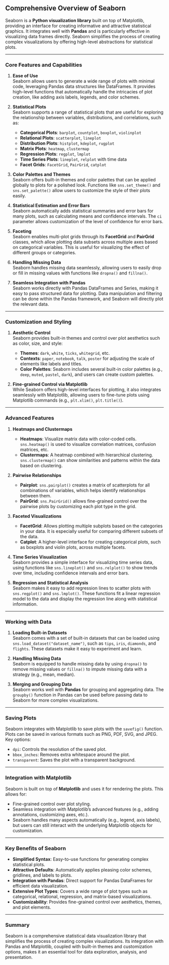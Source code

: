## Comprehensive Overview of Seaborn  

Seaborn is a **Python visualization library** built on top of Matplotlib, providing an interface for creating informative and attractive statistical graphics. It integrates well with **Pandas** and is particularly effective in visualizing data frames directly. Seaborn simplifies the process of creating complex visualizations by offering high-level abstractions for statistical plots.  

---

### **Core Features and Capabilities**  

1. **Ease of Use**  
   Seaborn allows users to generate a wide range of plots with minimal code, leveraging Pandas data structures like DataFrames. It provides high-level functions that automatically handle the intricacies of plot creation, like adding axis labels, legends, and color schemes.

2. **Statistical Plots**  
   Seaborn supports a range of statistical plots that are useful for exploring the relationship between variables, distributions, and correlations, such as:
   - **Categorical Plots**: `barplot`, `countplot`, `boxplot`, `violinplot`
   - **Relational Plots**: `scatterplot`, `lineplot`
   - **Distribution Plots**: `histplot`, `kdeplot`, `rugplot`
   - **Matrix Plots**: `heatmap`, `clustermap`
   - **Regression Plots**: `regplot`, `lmplot`
   - **Time Series Plots**: `lineplot`, `relplot` with time data
   - **Facet Grids**: `FacetGrid`, `PairGrid`, `catplot`

3. **Color Palettes and Themes**  
   Seaborn offers built-in themes and color palettes that can be applied globally to plots for a polished look. Functions like `sns.set_theme()` and `sns.set_palette()` allow users to customize the style of their plots easily.

4. **Statistical Estimation and Error Bars**  
   Seaborn automatically adds statistical summaries and error bars for many plots, such as calculating means and confidence intervals. The `ci` parameter allows customization of the level of confidence for error bars.

5. **Faceting**  
   Seaborn enables multi-plot grids through its **FacetGrid** and **PairGrid** classes, which allow plotting data subsets across multiple axes based on categorical variables. This is useful for visualizing the effect of different groups or categories.

6. **Handling Missing Data**  
   Seaborn handles missing data seamlessly, allowing users to easily drop or fill in missing values with functions like `dropna()` and `fillna()`.

7. **Seamless Integration with Pandas**  
   Seaborn works directly with Pandas DataFrames and Series, making it easy to pass structured data for plotting. Data manipulation and filtering can be done within the Pandas framework, and Seaborn will directly plot the relevant data.

---

### **Customization and Styling**  

1. **Aesthetic Control**  
   Seaborn provides built-in themes and control over plot aesthetics such as color, size, and style:
   - **Themes**: `dark`, `white`, `ticks`, `whitegrid`, etc.
   - **Contexts**: `paper`, `notebook`, `talk`, `poster` for adjusting the scale of elements like labels and titles.
   - **Color Palettes**: Seaborn includes several built-in color palettes (e.g., `deep`, `muted`, `pastel`, `dark`), and users can create custom palettes.

2. **Fine-grained Control via Matplotlib**  
   While Seaborn offers high-level interfaces for plotting, it also integrates seamlessly with Matplotlib, allowing users to fine-tune plots using Matplotlib commands (e.g., `plt.xlim()`, `plt.title()`).

---

### **Advanced Features**  

1. **Heatmaps and Clustermaps**  
   - **Heatmaps**: Visualize matrix data with color-coded cells. `sns.heatmap()` is used to visualize correlation matrices, confusion matrices, etc.
   - **Clustermaps**: A heatmap combined with hierarchical clustering. `sns.clustermap()` can show similarities and patterns within the data based on clustering.

2. **Pairwise Relationships**  
   - **Pairplot**: `sns.pairplot()` creates a matrix of scatterplots for all combinations of variables, which helps identify relationships between them.
   - **PairGrid**: `sns.PairGrid()` allows fine-grained control over the pairwise plots by customizing each plot type in the grid.

3. **Faceted Visualizations**  
   - **FacetGrid**: Allows plotting multiple subplots based on the categories in your data. It is especially useful for comparing different subsets of the data.
   - **Catplot**: A higher-level interface for creating categorical plots, such as boxplots and violin plots, across multiple facets.

4. **Time Series Visualization**  
   Seaborn provides a simple interface for visualizing time series data, using functions like `sns.lineplot()` and `sns.relplot()` to show trends over time, including confidence intervals and error bars.

5. **Regression and Statistical Analysis**  
   Seaborn makes it easy to add regression lines to scatter plots with `sns.regplot()` and `sns.lmplot()`. These functions fit a linear regression model to the data and display the regression line along with statistical information.

---

### **Working with Data**  

1. **Loading Built-in Datasets**  
   Seaborn comes with a set of built-in datasets that can be loaded using `sns.load_dataset("dataset_name")`, such as `tips`, `iris`, `diamonds`, and `flights`. These datasets make it easy to experiment and learn.

2. **Handling Missing Data**  
   Seaborn is equipped to handle missing data by using `dropna()` to remove missing values or `fillna()` to impute missing data with a strategy (e.g., mean, median).

3. **Merging and Grouping Data**  
   Seaborn works well with **Pandas** for grouping and aggregating data. The `groupby()` function in Pandas can be used before passing data to Seaborn for more complex visualizations.

---

### **Saving Plots**  

Seaborn integrates with Matplotlib to save plots with the `savefig()` function. Plots can be saved in various formats such as PNG, PDF, SVG, and JPEG. Key options:
- `dpi`: Controls the resolution of the saved plot.
- `bbox_inches`: Removes extra whitespace around the plot.
- `transparent`: Saves the plot with a transparent background.

---

### **Integration with Matplotlib**

Seaborn is built on top of **Matplotlib** and uses it for rendering the plots. This allows for:
- Fine-grained control over plot styling.
- Seamless integration with Matplotlib’s advanced features (e.g., adding annotations, customizing axes, etc.).
- Seaborn handles many aspects automatically (e.g., legend, axis labels), but users can still interact with the underlying Matplotlib objects for customization.

---

### **Key Benefits of Seaborn**  

- **Simplified Syntax**: Easy-to-use functions for generating complex statistical plots.
- **Attractive Defaults**: Automatically applies pleasing color schemes, gridlines, and labels to plots.
- **Integration with Pandas**: Direct support for Pandas DataFrames for efficient data visualization.
- **Extensive Plot Types**: Covers a wide range of plot types such as categorical, relational, regression, and matrix-based visualizations.
- **Customizability**: Provides fine-grained control over aesthetics, themes, and plot elements.

---

### **Summary**  
Seaborn is a comprehensive statistical data visualization library that simplifies the process of creating complex visualizations. Its integration with Pandas and Matplotlib, coupled with built-in themes and customization options, makes it an essential tool for data exploration, analysis, and presentation.
